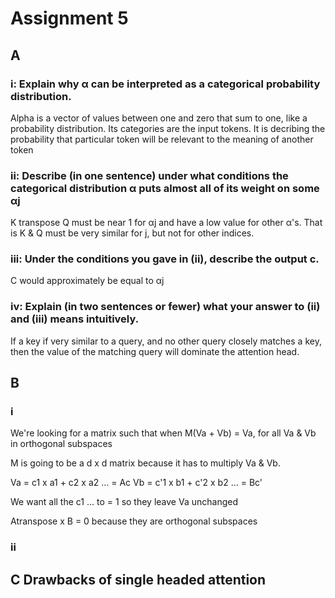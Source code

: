 # Assignment 5

## A

### i: Explain why α can be interpreted as a categorical probability distribution.

Alpha is a vector of values between one and zero that sum to one, like a probability distribution.
Its categories are the input tokens.
It is decribing the probability that particular token will be relevant to the meaning of another token

### ii: Describe (in one sentence) under what conditions the categorical distribution α puts almost all of its weight on some αj

K transpose Q must be near 1 for αj and have a low value for other α's. That is K & Q must be very similar for j, but not for other indices.

### iii: Under the conditions you gave in (ii), describe the output c.

C would approximately be equal to αj

### iv: Explain (in two sentences or fewer) what your answer to (ii) and (iii) means intuitively.

If a key if very similar to a query, and no other query closely matches a key, then the value of the matching query will dominate the attention head.

## B

### i

We're looking for a matrix such that when M(Va + Vb) = Va, for all Va & Vb in orthogonal subspaces

M is going to be a d x d matrix because it has to multiply Va & Vb.

Va = c1 x a1 + c2 x a2 ... = Ac
Vb = c'1 x b1 + c'2 x b2 ... = Bc'

We want all the c1 ... to = 1 so they leave Va unchanged

Atranspose x B = 0 because they are orthogonal subspaces

### ii

## C Drawbacks of single headed attention
